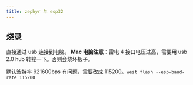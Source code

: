 ```yaml
---
title: zephyr 与 esp32
---
```



## 烧录

直接通过 usb 连接到电脑。
**Mac 电脑注意**：雷电 4 接口电压过高，需要用 usb 2.0 hub 转接一下。否则会烧坏板子。

默认波特率 921600bps 有问题，需要改成 115200。`west flash --esp-baud-rate 115200`
